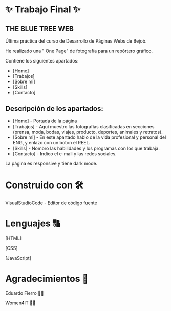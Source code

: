 #  :sparkles: Trabajo Final :sparkles:

## THE  BLUE  TREE WEB 

Última práctica del curso de Desarrollo de Páginas Webs de Bejob.

He realizado una " One Page" de fotografía para un repórtero gráfico.

Contiene los siguientes apartados:

* [Home]
* [Trabajos]
* [Sobre mi]
* [Skills]
* [Contacto]

## Descripción de los apartados:

* [Home] - Portada de la página
* [Trabajos] - Aquí muestro las fotografías clasificadas en secciones (prensa, moda, bodas, viajes, producto, deportes, animales y retratos).
* [Sobre mi] - En este apartado hablo de la vida profesional y personal del ENG, y enlazo con un boton el REEL.
* [Skills] - Nombro las habilidades y los programas con los que trabaja.
* [Contacto] - Indico el e-mail y las redes sociales.


La página es responsive y tiene dark mode.

# Construido con 🛠️

VisualStudioCode - Editor de código fuente

# Lenguajes :capital_abcd:

[HTML]

[CSS]

[JavaScript]

# Agradecimientos :purple_heart:


Eduardo Fierro :man_teacher:

Women4IT :woman_technologist:


